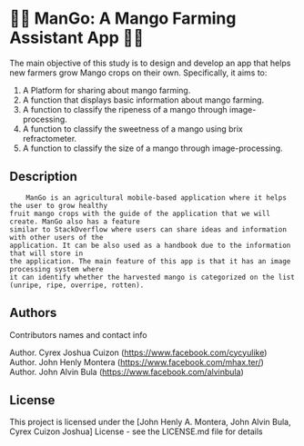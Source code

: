 # 🌱🌱 ManGo: A Mango Farming Assistant App 🌱🌱

The main objective of this study is to design and develop an app that helps new farmers grow Mango crops on their own. Specifically, it aims to:
1.	A Platform for sharing about mango farming.
2.	A function that displays basic information about mango farming.
3.	A function to classify the ripeness of a mango through image-processing.
4.	A function to classify the sweetness of a mango using brix refractometer. 
5.	A function to classify the size of a mango through image-processing.

## Description

		ManGo is an agricultural mobile-based application where it helps the user to grow healthy 
    fruit mango crops with the guide of the application that we will create. ManGo also has a feature 
    similar to StackOverflow where users can share ideas and information with other users of the 
    application. It can be also used as a handbook due to the information that will store in 
    the application. The main feature of this app is that it has an image processing system where 
    it can identify whether the harvested mango is categorized on the list (unripe, ripe, overripe, rotten).

## Authors

Contributors names and contact info

Author. Cyrex Joshua Cuizon (https://www.facebook.com/cycyulike) <br />
Author. John Henly Montera (https://www.facebook.com/mhax.ter/) <br />
Author. John Alvin Bula (https://www.facebook.com/alvinbula) <br />

## License

This project is licensed under the [John Henly A. Montera, John Alvin Bula, Cyrex Cuizon Joshua] License - see the LICENSE.md file for details
